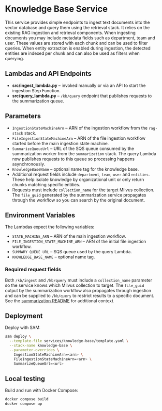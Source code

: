 # Knowledge Base Service

This service provides simple endpoints to ingest text documents into the vector
database and query them using the retrieval stack. It relies on the existing
RAG ingestion and retrieval components. When ingesting documents you may include
 metadata fields such as department, team and user. These values are stored with
 each chunk and can be used to filter queries. When entity extraction is enabled
 during ingestion, the detected entities are indexed per chunk and can also be
 used as filters when querying.

## Lambdas and API Endpoints

- **src/ingest_lambda.py** – invoked manually or via an API to start the
  ingestion Step Function.
- **src/query_lambda.py** – `/kb/query` endpoint that publishes requests to the summarization queue.

## Parameters

- `IngestionStateMachineArn` – ARN of the ingestion workflow from the
  `rag-stack` stack.
- `FileIngestionStateMachineArn` – ARN of the file ingestion workflow
  started before the main ingestion state machine.
- `SummarizeQueueUrl` – URL of the SQS queue consumed by the summarization worker from the `summarization` stack.
The query Lambda now publishes requests to this queue so processing happens asynchronously.
 - `KnowledgeBaseName` – optional name tag for the knowledge base.
 - Additional request fields include `department`, `team`, `user` and
   `entities`. These help isolate knowledge by organizational unit or only return
   chunks matching specific entities.
- Requests must include `collection_name` for the target Milvus collection. The `file_guid` generated by the summarization service propagates through the workflow so you can search by the original document.

## Environment Variables

The Lambdas expect the following variables:

- `STATE_MACHINE_ARN` – ARN of the main ingestion workflow.
- `FILE_INGESTION_STATE_MACHINE_ARN` – ARN of the initial file ingestion workflow.
- `SUMMARY_QUEUE_URL` – SQS queue used by the query Lambda.
- `KNOWLEDGE_BASE_NAME` – optional name tag.

### Required request fields

Both `/kb/ingest` and `/kb/query` must include a `collection_name` parameter so the service knows which Milvus collection to target. The `file_guid` output by the summarization workflow also propagates through ingestion and can be supplied to `/kb/query` to restrict results to a specific document. See the [summarization README](../summarization/README.md#file-guid) for additional context.

## Deployment

Deploy with SAM:

```bash
sam deploy \
  --template-file services/knowledge-base/template.yaml \
  --stack-name knowledge-base \
  --parameter-overrides \
    IngestionStateMachineArn=<arn> \
    FileIngestionStateMachineArn=<arn> \
    SummarizeQueueUrl=<url>
```

## Local testing

Build and run with Docker Compose:

```bash
docker compose build
docker compose up
```
